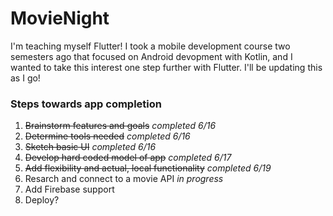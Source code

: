 # MovieNight

I'm teaching myself Flutter! I took a mobile development course two semesters ago that focused on Android devopment with Kotlin, and I wanted to take this interest one step further with Flutter. I'll be updating this as I go!
 
 ### Steps towards app completion
 1. ~~Brainstorm features and goals~~ *completed 6/16*
 2. ~~Determine tools needed~~ *completed 6/16*
 3. ~~Sketch basic UI~~ *completed 6/16*
 4. ~~Develop hard coded model of app~~ *completed 6/17*
 5. ~~Add flexibility and actual, local functionality~~ *completed 6/19*
 6. Resarch and connect to a movie API *in progress*
 7. Add Firebase support
 8. Deploy?
 
